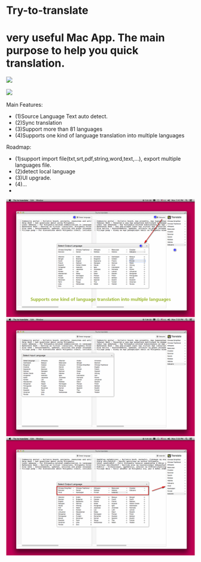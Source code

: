 Try-to-translate
================


very useful Mac App. The main purpose to help you quick translation.
=================================================================================


![](http://res.cloudinary.com/dfzokzfi5/image/upload/c_scale,w_64/v1411138495/logo_o6x4ev.png)

[![](http://res.cloudinary.com/dfzokzfi5/image/upload/c_scale,w_124/v1411092419/app-store-button_pw05je.png)](https://itunes.apple.com/us/app/try-to-translate/id921866694?l=zh&ls=1&mt=12)


Main Features:

* (1)Source Language Text auto detect.
* (2)Sync translation
* (3)Support more than 81 languages
* (4)Supports one kind of language translation into multiple languages


Roadmap:

* (1)support import file(txt,srt,pdf,string,word,text,...), export multiple languages file.
* (2)detect local language
* (3)UI upgrade.
* (4)...
* 

![](https://github.com/Romanysoft/Try-to-translate/blob/master/images/2014-09-23_104552.png)
![](https://github.com/Romanysoft/Try-to-translate/blob/master/images/2014-09-23_105010.png)
![](https://github.com/Romanysoft/Try-to-translate/blob/master/images/2014-09-23_105038.png)
